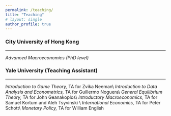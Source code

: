 ```yaml
---
permalink: /teaching/    
title: "Teaching"
# layout: single
author_profile: true
---
```


### City University of Hong Kong 
---
*Advanced Macroeconomics (PhD level)* 


### Yale University (Teaching Assistant)
---

*Introduction to Game Theory,* TA for Zvika Neeman\\
*Introduction to Data Analysis and Econometrics,* TA for Guillermo Noguera\\
*General Equilibrium Theory,* TA for John Geanakoplos\\
*Introductory Macroeconomics,* TA for Samuel Kortum and Aleh Tsyvinski \\
*International Economics,* TA for Peter Schott\\
*Monetary Policy,* TA for William English

<!-- with dates -->
<!-- **Introduction to Game Theory, Yale College Summer Session**\\
Summer 2022 & 2021,  Prof. Zvika Neeman 

**Introduction to Data Analysis and Econometrics, Yale College**\\
Spring 2022,  Dr. Guillermo Noguera

### General Equilibrium Theory, Yale College
Fall 2020,  Prof. John Geanakoplos

### Introductory Macroeconomics, Yale College
Spring 2020,  Prof. Aleh Tsyvinski and Dr. William Hawkins\\
Fall 2019,  Prof. Samuel Kortum and Dr. Marnix Amand

### International Economics, Yale College
Spring 2019,  Prof. Peter Schott

### Monetary Policy, Yale College and School of Management
Fall 2018,  Prof. William English -->